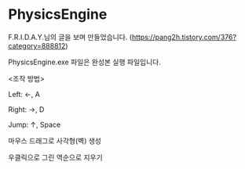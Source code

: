 # PhysicsEngine

F.R.I.D.A.Y.님의 글을 보며 만들었습니다. (https://pang2h.tistory.com/376?category=888812)

PhysicsEngine.exe 파일은 완성본 실행 파일입니다.

<조작 방법>

Left: ←, A

Right: →, D

Jump: ↑, Space

마우스 드래그로 사각형(벽) 생성

우클릭으로 그린 역순으로 지우기
